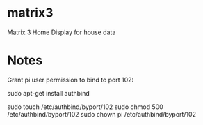 # matrix3
Matrix 3 Home Display for house data


# Notes
Grant pi user permission to bind to port 102:

sudo apt-get install authbind

sudo touch /etc/authbind/byport/102
sudo chmod 500 /etc/authbind/byport/102
sudo chown pi /etc/authbind/byport/102
